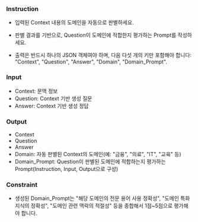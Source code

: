 ### Instruction ### 
- 입력된 Context 내용의 도메인을 자동으로 판별하세요.

- 판별 결과를 기반으로, Question이 도메인에 적합한지 평가하는 Prompt를 작성하세요.

- 출력은 반드시 하나의 JSON 객체여야 하며, 다음 다섯 개의 키만 포함해야 합니다: "Context", "Question", "Answer", "Domain", "Domain_Prompt".

### Input ### 
- Context: 문맥 정보
- Question: Context 기반 생성 질문
- Answer: Context 기반 생성 정답

### Output ### 
- Context
- Question
- Answer
- Domain: 자동 판별된 Context의 도메인(예: "금융", "의료", "IT", "교육" 등)
- Domain_Prompt: Question이 판별된 도메인에 적합하는지 평가하는 Prompt(Instruction, Input, Output으로 구성)

### Constraint ### 
- 생성된 Domain_Prompt는 "해당 도메인의 전문 용어 사용 정확성", "도메인 특화 지식의 정확성", "도메인 관련 맥락의 적절성" 등을 종합해서 1점~5점으로 평가해야 합니다.